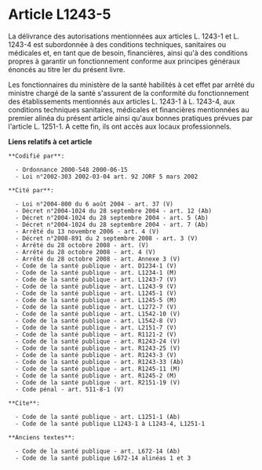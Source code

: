 # Article L1243-5

La délivrance des autorisations mentionnées aux articles L. 1243-1 et L. 1243-4 est subordonnée à des conditions techniques,
sanitaires ou médicales et, en tant que de besoin, financières, ainsi qu'à des conditions propres à garantir un
fonctionnement conforme aux principes généraux énoncés au titre Ier du présent livre.

Les fonctionnaires du ministère de la santé habilités à cet effet par arrêté du ministre chargé de la santé s'assurent de la
conformité du fonctionnement des établissements mentionnés aux articles L. 1243-1 à L. 1243-4, aux conditions techniques
sanitaires, médicales et financières mentionnées au premier alinéa du présent article ainsi qu'aux bonnes pratiques prévues
par l'article L. 1251-1. A cette fin, ils ont accès aux locaux professionnels.

**Liens relatifs à cet article**

	**Codifié par**:

	  - Ordonnance 2000-548 2000-06-15
	  - Loi n°2002-303 2002-03-04 art. 92 JORF 5 mars 2002

	**Cité par**:

	  - Loi n°2004-800 du 6 août 2004 - art. 37 (V)
	  - Décret n°2004-1024 du 28 septembre 2004 - art. 12 (Ab)
	  - Décret n°2004-1024 du 28 septembre 2004 - art. 5 (Ab)
	  - Décret n°2004-1024 du 28 septembre 2004 - art. 7 (Ab)
	  - Arrêté du 13 novembre 2006 - art. 4 (V)
	  - Décret n°2008-891 du 2 septembre 2008 - art. 3 (V)
	  - Arrêté du 28 octobre 2008 - art. (V)
	  - Arrêté du 28 octobre 2008 - art. 4 (V)
	  - Arrêté du 28 octobre 2008 - art. Annexe 3 (V)
	  - Code de la santé publique - art. D1234-1 (V)
	  - Code de la santé publique - art. L1234-1 (M)
	  - Code de la santé publique - art. L1243-7 (V)
	  - Code de la santé publique - art. L1243-9 (V)
	  - Code de la santé publique - art. L1245-1 (V)
	  - Code de la santé publique - art. L1245-5 (M)
	  - Code de la santé publique - art. L1272-7 (V)
	  - Code de la santé publique - art. L1542-10 (V)
	  - Code de la santé publique - art. L1542-8 (V)
	  - Code de la santé publique - art. L2151-7 (V)
	  - Code de la santé publique - art. R1121-2 (V)
	  - Code de la santé publique - art. R1243-24 (V)
	  - Code de la santé publique - art. R1243-25 (V)
	  - Code de la santé publique - art. R1243-3 (V)
	  - Code de la santé publique - art. R1243-33 (Ab)
	  - Code de la santé publique - art. R1245-11 (M)
	  - Code de la santé publique - art. R1245-2 (M)
	  - Code de la santé publique - art. R2151-19 (V)
	  - Code pénal - art. 511-8-1 (V)

	**Cite**:

	  - Code de la santé publique - art. L1251-1 (Ab)
	  - Code de la santé publique L1243-1 à L1243-4, L1251-1

	**Anciens textes**:

	  - Code de la santé publique - art. L672-14 (Ab)
	  - Code de la santé publique L672-14 alinéas 1 et 3
